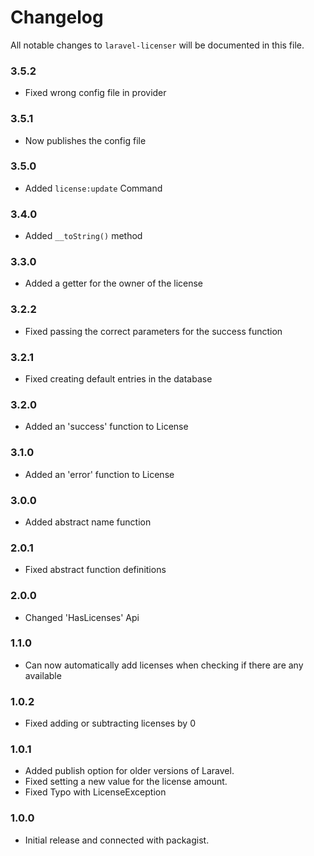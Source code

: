 # Changelog

All notable changes to `laravel-licenser` will be documented in this file.

### 3.5.2
- Fixed wrong config file in provider

### 3.5.1
- Now publishes the config file

### 3.5.0
- Added `license:update` Command

### 3.4.0
- Added `__toString()` method

### 3.3.0
- Added a getter for the owner of the license

### 3.2.2
- Fixed passing the correct parameters for the success function

### 3.2.1
- Fixed creating default entries in the database

### 3.2.0
- Added an 'success' function to License

### 3.1.0
- Added an 'error' function to License

### 3.0.0
- Added abstract name function

### 2.0.1
- Fixed abstract function definitions

### 2.0.0
- Changed 'HasLicenses' Api

### 1.1.0
- Can now automatically add licenses when checking if there are any available

### 1.0.2
- Fixed adding or subtracting licenses by 0

### 1.0.1
- Added publish option for older versions of Laravel.
- Fixed setting a new value for the license amount.
- Fixed Typo with LicenseException

### 1.0.0
- Initial release and connected with packagist.
